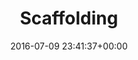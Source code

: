 ---
title:		"Scaffolding"
type:		"photos"
mediatype:		"upload"
location:		"Berlin, Germany"
date:		"2016-07-09 23:41:37+00:00"
album:		"experimental"
filename:		"scaffold-tunnel.md"
series:		"architecture"
cl_public_id:		"experimental/scaffold-tunnel"
cl_version:		1497004396
format:		"tiff"
bytes:		2322284
width:		810
height:		1440
colours:
- "#38301D"
- "#2D3632"
- "#22201D"
- "#253633"
- "#2A1E1A"
- "#6D562F"
- "#293E42"
- "#1E1603"
- "#01061F"
- "#416467"
- "#4B6976"
- "#6D5F5A"
- "#694D3F"
- "#1D2030"
- "#F5F0ED"
- "#01147B"
- "#312F37"
- "#795611"
- "#7A484C"
- "#606273"
- "#3C6362"
- "#5A696F"
- "#30182A"
- "#495479"
- "#D4EEF2"
- "#140704"
- "#DCB163"
- "#0438D0"
- "#033238"
- "#E18D61"
- "#26192A"
exposure_mode:		"Auto"
program:		"Aperture-priority AE"
aperture:		"2.8"
focal_length:		"16.0 mm"
iso:		"800"
shutter_speed:		"1/5"
metering:		"Multi-segment"
flash:		"Off, Did not fire"
white_balance:		"As Shot"
colour_temp:		"2650"
has_crop:		"true"
orientation:		"Horizontal (normal)"
camera_model:		"NIKON D800"
lens_info:		"16mm f/2.8"
artist:		"No artist info"
x_resolution:		"300"
y_resolution:		"300"
---